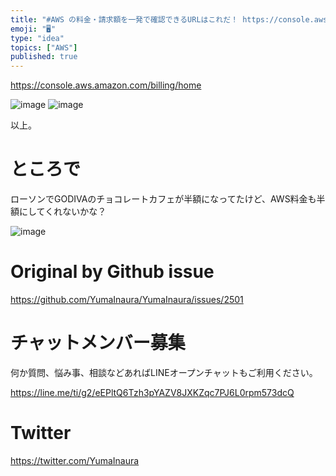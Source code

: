 ```yaml
---
title: "#AWS の料金・請求額を一発で確認できるURLはこれだ！ https://console.aws.amazon.com/billing/h"
emoji: "🖥"
type: "idea"
topics: ["AWS"]
published: true
---
```



https://console.aws.amazon.com/billing/home

![image](https://user-images.githubusercontent.com/13635059/65372357-22ecb500-dcaa-11e9-8c6f-c2c0c5bb0f03.png)
![image](https://user-images.githubusercontent.com/13635059/65372361-2aac5980-dcaa-11e9-8b9c-fefaa35203bd.png)

以上。

# ところで

ローソンでGODIVAのチョコレートカフェが半額になってたけど、AWS料金も半額にしてくれないかな？

![image](https://user-images.githubusercontent.com/13635059/65372369-4fa0cc80-dcaa-11e9-9e6a-65958ad5006a.png)


# Original by Github issue

https://github.com/YumaInaura/YumaInaura/issues/2501








<!-- Update From Qiita API -->

# チャットメンバー募集


何か質問、悩み事、相談などあればLINEオープンチャットもご利用ください。

https://line.me/ti/g2/eEPltQ6Tzh3pYAZV8JXKZqc7PJ6L0rpm573dcQ





# Twitter


https://twitter.com/YumaInaura


<!-- Update From Qiita API -->


